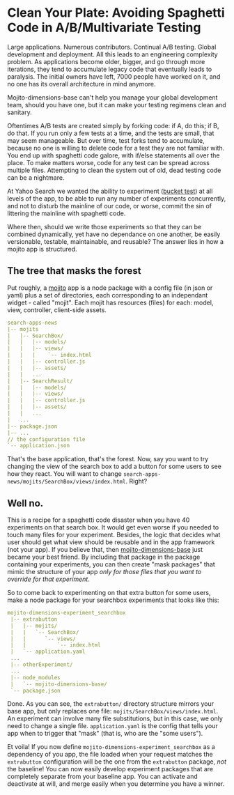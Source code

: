 # Clean Your Plate: Avoiding Spaghetti Code in A/B/Multivariate Testing

Large applications. Numerous contributors. Continual A/B testing. Global development and deployment. All this leads to an engineering complexity problem. As applications become older, bigger, and go through more iterations, they tend to accumulate legacy code that eventually leads to paralysis. The initial owners have left, 7000 people have worked on it, and no one has its overall architecture in mind anymore.

Mojito-dimensions-base can't help you manage your global development team, should you have one, but it can make your testing regimens clean and sanitary.

Oftentimes A/B tests are created simply by forking code: if A, do this; if B, do that. If you run only a few tests at a time, and the tests are small, that may seem manageable. But over time, test forks tend to accumulate, because no one is willing to delete code for a test they are not familiar with. You end up with spaghetti code galore, with if/else statements all over the place. To make matters worse, code for any test can be spread across multiple files. Attempting to clean the system out of old, dead testing code can be a nightmare.

At Yahoo Search we wanted the ability to experiment ([bucket test](http://en.wikipedia.org/wiki/A/B_testing)) at all levels of the app, to be able to run any number of experiments concurrently, and not to disturb the mainline of our code, or worse, commit the sin of littering the mainline with spaghetti code.

Where then, should we write those experiments so that they can be combined dynamically, yet have no dependance on one another, be easily versionable, testable, maintainable, and reusable? The answer lies in how a mojito app is structured.

## The tree that masks the forest
Put roughly, a [mojito](http://developer.yahoo.com/cocktails/mojito/) app is a node package with a config file (in json or yaml) plus a set of directories, each corresponding to an independant widget - called "mojit". Each mojit has resources (files) for each: model, view, controller, client-side assets.

```yaml
search-apps-news
|-- mojits
|   |-- SearchBox/
|   |   |-- models/
|   |   |-- views/
|   |   |    `-- index.html
|   |   |-- controller.js
|   |   |-- assets/
|   |   ...
|   |-- SearchResult/
|   |   |-- models/
|   |   |-- views/
|   |   |-- controller.js
|   |   |-- assets/
|   |   ...
|   ...
|-- package.json
|-- ...
// the configuration file
`-- application.json
```

That's the base application, that's the forest. Now, say you want to try changing the view of the search box to add a button for some users to see how they react. You will want to change `search-apps-news/mojits/SearchBox/views/index.html`. Right? 

## Well no.
This is a recipe for a spaghetti code disaster when you have 40 experiments on that search box. It would get even worse if you needed to touch many files for your experiment. Besides, the logic that decides what user should get what view should be reusable and in the app framework (not your app). If you believe that, then [mojito-dimensions-base](https://github.com/yahoo/mojito-dimensions-base) just became your best friend. By including that package in the package containing your experiments, you can then create "mask packages" that mimic the structure of your app _only for those files that you want to override for that experiment_.

So to come back to experimenting on that extra button for some users, make a node package for your searchbox experiments that looks like this:

```yaml
mojito-dimensions-experiment_searchbox
 |-- extrabutton
 |   |-- mojits/
 |   |   `-- SearchBox/
 |   |      `-- views/
 |   |          `-- index.html
 |   `-- application.yaml
 ...
 |-- otherExperiment/
 ...
 |-- node_modules
 |   `-- mojito-dimensions-base/
 `-- package.json
```
Done. As you can see, the `extrabutton/` directory structure mirrors your base app, but only replaces one file: `mojits/SearchBox/views/index.html`.  An experiment can involve many file substitutions, but in this case, we only need to change a single file. `application.yaml` is the config that tells your app when to trigger that "mask" (that is, who are the "some users").

Et voila! If you now define `mojito-dimensions-experiment_searchbox` as a dependency of you app, the file loaded when your request matches the `extrabutton` configuration will be the one from the `extrabutton` package, _not_ the baseline!
You can now easily develop experiment packages that are completely separate from your baseline app. You can activate and deactivate at will, and merge easily when you determine you have a winner.
